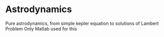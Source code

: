 # Astrodynamics
Pure astrodynamics, from simple kepler equation to solutions of Lambert Problem
Only Matlab used for this
